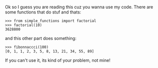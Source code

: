 Ok so I guess you are reading this cuz you wanna use my code. There are some
functions that do stuf and thats:

    >>> from simple_functions import factorial
    >>> factorial(10)
    3628800

and this other part does something:

    >>> fibonnaccci(100)
    [0, 1, 1, 2, 3, 5, 8, 13, 21, 34, 55, 89]

If you can't use it, its kind of your problem, not mine!
